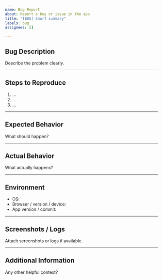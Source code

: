 ```yaml
---
name: Bug Report
about: Report a bug or issue in the app
title: "[BUG] Short summary"
labels: bug
assignees: []

---
```


## Bug Description

Describe the problem clearly.

---

## Steps to Reproduce

1. ...
2. ...
3. ...

---

## Expected Behavior

What should happen?

---

## Actual Behavior

What actually happens?

---

## Environment

- OS:  
- Browser / version / device:  
- App version / commit:  

---

## Screenshots / Logs

Attach screenshots or logs if available.

---

## Additional Information

Any other helpful context?

